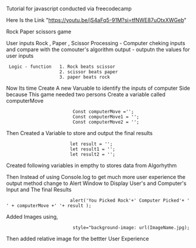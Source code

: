 Tutorial for javascript conducted via freecodecamp

Here Is the Link "https://youtu.be/jS4aFq5-91M?si=tfNWE87uOtxXWGeb"

Rock Paper scissors game
 
 User inputs Rock , Paper ,  Scissor
 Processing - Computer cheking inputs and compare with the comouter's algorithm
 output - outputn the values for user inputs 
     
     Logic - function   1. Rock beats scissor
                        2. scissor beats paper
                        3. paper beats rock   
Now Its time Create A new Varuable to identify the inputs of computer Side because This game needed two persons 
Create a variable called computerMove 

                             Const computerMove ='';
                             Const computerMove1 = '';
                             Const computerMove2 = '';
                             
Then Created a Variable to store and output the final results
                            
                            let result = '';
                            let result1 = '';
                            let result2 = ''; 
                            
Created following variables in empthy to stores data from Algorhythm


Then Instead of using Console.log to get much more user experience the output method change to Alert Window to Display User's and Computer's Input and The final Results

                            alert('You Picked Rock'+' Computer Picked'+ ' ' + computerMove +' '+ result );
Added Images using,  

                             style="background-image: url(ImageName.jpg);   
Then added relative image for the bettter User Experience
